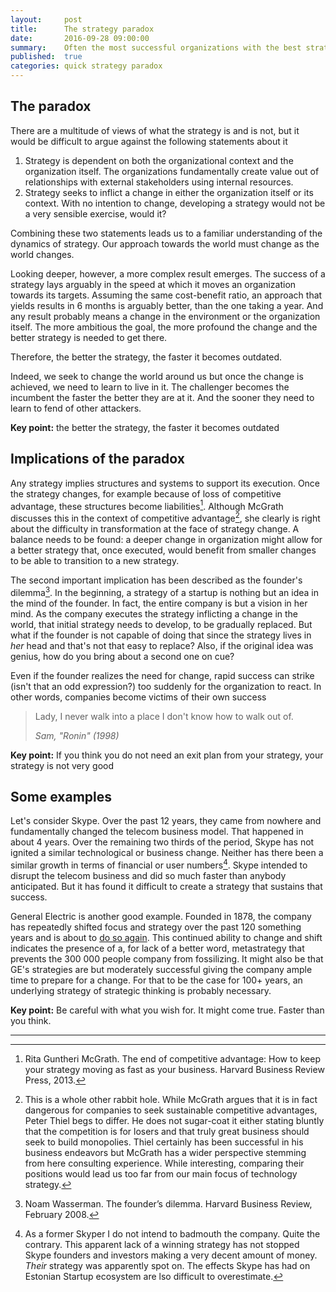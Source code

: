 ```yaml
---
layout:     post
title:      The strategy paradox
date:       2016-09-28 09:00:00
summary:    Often the most successful organizations with the best strategies flounder suddenly, seemingly without a reason. Let's explore one possible explanation as to why this might be
published:  true
categories: quick strategy paradox
---
```

## The paradox
There are a multitude of views of what the strategy is and is not, but it would be difficult to argue against the following statements about it

1. Strategy is dependent on both the organizational context and the organization itself. The organizations fundamentally create value out of relationships with external stakeholders using internal resources.
1. Strategy seeks to inflict a change in either the organization itself or its context. With no intention to change, developing a strategy would not be a very sensible exercise, would it?

Combining these two statements leads us to a familiar understanding of the dynamics of strategy. Our approach towards the world must change as the world changes. 

Looking deeper, however, a more complex result emerges. The success of a strategy lays arguably in the speed at which it moves an organization towards its targets. Assuming the same cost-benefit ratio, an approach that yields results in 6 months is arguably better, than the one taking a year. And any result probably means a change in the environment or the organization itself. The more ambitious the goal, the more profound the change and the better strategy is needed to get there.

Therefore, the better the strategy, the faster it becomes outdated.

Indeed, we seek to change the world around us but once the change is achieved, we need to learn to live in it. The challenger becomes the incumbent the faster the better they are at it. And the sooner they need to learn to fend of other attackers.

__Key point:__ the better the strategy, the faster it becomes outdated 

## Implications of the paradox
Any strategy implies structures and systems to support its execution. Once the strategy changes, for example because of loss of competitive advantage, these structures become liabilities[^1]. Although McGrath discusses this in the context of competitive advantage[^2], she clearly is right about the difficulty in transformation at the face of strategy change. A balance needs to be found: a deeper change in organization might allow for a better strategy that, once executed, would benefit from smaller changes to be able to transition to a new strategy. 

The second important implication has been described as the founder's dilemma[^4]. In the beginning, a strategy of a startup is nothing but an idea in the mind of the founder. In fact, the entire company is but a vision in her mind. As the company executes the strategy inflicting a change in the world, that initial strategy needs to develop, to be gradually replaced. But what if the founder is not capable of doing that since the strategy lives in _her_ head and that's not that easy to replace? Also, if the original idea was genius, how do you bring about a second one on cue?  

Even if the founder realizes the need for change, rapid success can strike (isn't that an odd expression?) too suddenly for the organization to react. In other words, companies become victims of their own success

<blockquote>
  <p>
 	Lady, I never walk into a place I don't know how to walk out of.
  </p>
<footer><cite title="Sam, Ronin">Sam, "Ronin" (1998)</cite></footer>
</blockquote>

__Key point:__ If you think you do not need an exit plan from your strategy, your strategy is not very good 

## Some examples
Let's consider Skype. Over the past 12 years, they came from nowhere and fundamentally changed the telecom business model. That happened in about 4 years. Over the remaining two thirds of the period, Skype has not ignited a similar technological or business change. Neither has there been a similar growth in terms of financial or user numbers[^5]. Skype intended to disrupt the telecom business and did so much faster than anybody anticipated. But it has found it difficult to create a strategy that sustains that success.

General Electric is another good example. Founded in 1878, the company has repeatedly shifted focus and strategy over the past 120 something years and is about to [do so again](http://www.nytimes.com/2016/08/28/technology/ge-the-124-year-old-software-start-up.html). This continued ability to change and shift indicates the presence of a, for lack of a better word, metastrategy that prevents the 300 000 people company from fossilizing. It might also be that GE's strategies are but moderately successful giving the company ample time to prepare for a change. For that to be the case for 100+ years, an underlying strategy of strategic thinking is probably necessary.

__Key point:__ Be careful with what you wish for. It might come true. Faster than you think.

---

[^1]: Rita Guntheri McGrath. The end of competitive advantage: How to keep your strategy moving as fast as your business. Harvard Business Review Press, 2013.  
[^2]: This is a whole other rabbit hole. While McGrath argues that it is in fact dangerous for companies to seek sustainable competitive advantages, Peter Thiel begs to differ. He does not sugar-coat it either stating bluntly that the competition is for losers[^3] and that truly great business should seek to build monopolies. Thiel certainly has been successful in his business endeavors but McGrath has a wider perspective stemming from here consulting experience. While interesting, comparing their positions would lead us too far from our main focus of technology strategy.
[^3]: Peter Thiel. Competition is for losers. The Wall Street Yournal, Sept. 12, 2014.
[^4]: Noam Wasserman. The founder’s dilemma. Harvard Business Review, February 2008.
[^5]: As a former Skyper I do not intend to badmouth the company. Quite the contrary. This apparent lack of a winning strategy has not stopped Skype founders and investors making a very decent amount of money. _Their_ strategy was apparently spot on. The effects Skype has had on Estonian Startup ecosystem are lso difficult to overestimate. 
